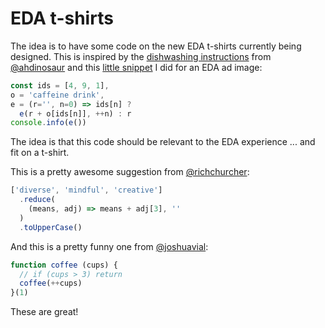 # EDA t-shirts

The idea is to have some code on the new EDA t-shirts currently being designed. This is inspired by the [dishwashing instructions](dishwashing-instructions.jpg) from [@ahdinosaur](https://github.com/ahdinosaur) and this [little snippet](https://gist.github.com/don-smith/4baa0f45c4aebb8418313146c4b37227) I did for an EDA ad image:

```js
const ids = [4, 9, 1],
o = 'caffeine drink',
e = (r='', n=0) => ids[n] ?
  e(r + o[ids[n]], ++n) : r
console.info(e())
```

The idea is that this code should be relevant to the EDA experience ... and fit on a t-shirt.

This is a pretty awesome suggestion from [@richchurcher](https://github.com/richchurcher):

```js
['diverse', 'mindful', 'creative']
  .reduce(
    (means, adj) => means + adj[3], ''
  )
  .toUpperCase()
```

And this is a pretty funny one from [@joshuavial](https://github.com/joshuavial):

```js
function coffee (cups) {
  // if (cups > 3) return
  coffee(++cups)
}(1)
```

These are great!
